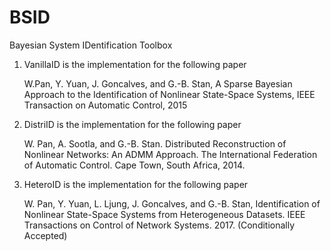 # BSID
Bayesian System IDentification Toolbox

1. VanillaID is the implementation for the following paper

    W.Pan, Y. Yuan, J. Goncalves, and G.-B. Stan, A Sparse Bayesian Approach to the Identification of Nonlinear State-Space Systems, IEEE Transaction on Automatic Control, 2015 

2. DistriID is the implementation for the following paper

     W. Pan, A. Sootla, and G.-B. Stan. Distributed Reconstruction of Nonlinear Networks: An ADMM Approach. The International Federation of Automatic Control. Cape Town, South Africa, 2014.


3. HeteroID is the implementation for the following paper

    W. Pan, Y. Yuan, L. Ljung, J. Goncalves, and G.-B. Stan, Identification of Nonlinear State-Space Systems from Heterogeneous Datasets. IEEE Transactions on Control of Network Systems. 2017. (Conditionally Accepted)
